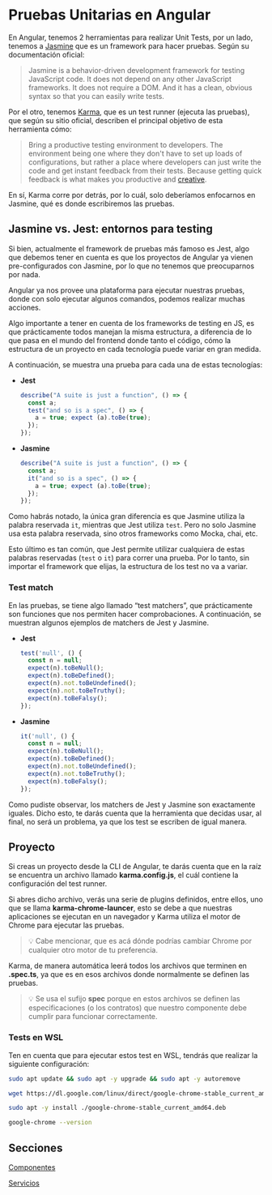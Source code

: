 # Pruebas Unitarias en Angular

En Angular, tenemos 2 herramientas para realizar Unit Tests, por un lado, tenemos a [Jasmine](https://jasmine.github.io/) que es un framework para hacer pruebas. Según su documentación oficial:

> Jasmine is a behavior-driven development framework for testing JavaScript code. It does not depend on any other JavaScript frameworks. It does not require a DOM. And it has a clean, obvious syntax so that you can easily write tests.

Por el otro, tenemos [Karma](https://www.notion.so/Servicios-60730fd290b04fcd806c5eede7d0e972), que es un test runner (ejecuta las pruebas), que según su sitio oficial, describen el principal objetivo de esta herramienta cómo:

> Bring a productive testing environment to developers. The environment being one where they don't have to set up loads of configurations, but rather a place where developers can just write the code and get instant feedback from their tests. Because getting quick feedback is what makes you productive and [creative](http://vimeo.com/36579366).

En sí, Karma corre por detrás, por lo cuál, solo deberíamos enfocarnos en Jasmine, qué es donde escribiremos las pruebas.

## Jasmine vs. Jest: entornos para testing

Si bien, actualmente el framework de pruebas más famoso es Jest, algo que debemos tener en cuenta es que los proyectos de Angular ya vienen pre-configurados con Jasmine, por lo que no tenemos que preocuparnos por nada.

Angular ya nos provee una plataforma para ejecutar nuestras pruebas, donde con solo ejecutar algunos comandos, podemos realizar muchas acciones.

Algo importante a tener en cuenta de los frameworks de testing en JS, es que prácticamente todos manejan la misma estructura, a diferencia de lo que pasa en el mundo del frontend donde tanto el código, cómo la estructura de un proyecto en cada tecnología puede variar en gran medida.

A continuación, se muestra una prueba para cada una de estas tecnologías:

- **Jest**

    ```jsx
    describe("A suite is just a function", () => {
      const a;
      test("and so is a spec", () => {
        a = true; expect (a).toBe(true);
      });
    });
    ```

- **Jasmine**

    ```jsx
    describe("A suite is just a function", () => {
      const a;
      it("and so is a spec", () => {
        a = true; expect (a).toBe(true);
      });
    });
    ```

Como habrás notado, la única gran diferencia es que Jasmine utiliza la palabra reservada `it`, mientras que Jest utiliza `test`. Pero no solo Jasmine usa esta palabra reservada, sino otros frameworks como Mocka, chai, etc.

Esto último es tan común, que Jest permite utilizar cualquiera de estas palabras reservadas (`test` o `it`) para correr una prueba. Por lo tanto, sin importar el framework que elijas, la estructura de los test no va a variar.

### Test match

En las pruebas, se tiene algo llamado “test matchers”, que prácticamente son funciones que nos permiten hacer comprobaciones. A continuación, se muestran algunos ejemplos de matchers de Jest y Jasmine.

- **Jest**

    ```jsx
    test('null', () {
      const n = null;
      expect(n).toBeNull();
      expect(n).toBeDefined();
      expect(n).not.toBeUndefined();
      expect(n).not.toBeTruthy();
      expect(n).toBeFalsy();
    });
    ```

- **Jasmine**

    ```jsx
    it('null', () {
      const n = null;
      expect(n).toBeNull();
      expect(n).toBeDefined();
      expect(n).not.toBeUndefined();
      expect(n).not.toBeTruthy();
      expect(n).toBeFalsy();
    });
    ```

Como pudiste observar, los matchers de Jest y Jasmine son exactamente iguales. Dicho esto, te darás cuenta que la herramienta que decidas usar, al final, no será un problema, ya que los test se escriben de igual manera.

## Proyecto

Si creas un proyecto desde la CLI de Angular, te darás cuenta que en la raíz se encuentra un archivo llamado **karma.config.js**, el cuál contiene la configuración del test runner.

Si abres dicho archivo, verás una serie de plugins definidos, entre ellos, uno que se llama **karma-chrome-launcer**, esto se debe a que nuestras aplicaciones se ejecutan en un navegador y Karma utiliza el motor de Chrome para ejecutar las pruebas.

>💡 Cabe mencionar, que es acá dónde podrías cambiar Chrome por cualquier otro motor de tu preferencia.

Karma, de manera automática leerá todos los archivos que terminen en **.spec.ts**, ya que es en esos archivos donde normalmente se definen las pruebas.

>💡 Se usa el sufijo **spec** porque en estos archivos se definen las especificaciones (o los contratos) que nuestro componente debe cumplir para funcionar correctamente.

### Tests en WSL

Ten en cuenta que para ejecutar estos test en WSL, tendrás que realizar la siguiente configuración:

```bash
sudo apt update && sudo apt -y upgrade && sudo apt -y autoremove

wget https://dl.google.com/linux/direct/google-chrome-stable_current_amd64.deb

sudo apt -y install ./google-chrome-stable_current_amd64.deb

google-chrome --version
```

## Secciones

[Componentes](https://www.notion.so/Componentes-8104576004504fd4a1e95711c08a5a92)

[Servicios](https://www.notion.so/Servicios-60730fd290b04fcd806c5eede7d0e972)
